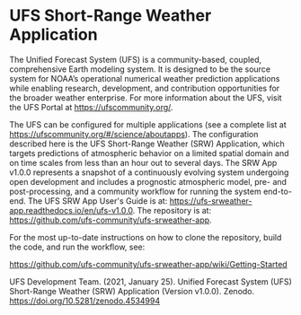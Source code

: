 # UFS Short-Range Weather Application

The Unified Forecast System (UFS) is a community-based, coupled, comprehensive Earth modeling system. It is designed to be the source system for NOAA’s operational numerical weather prediction applications while enabling research, development, and contribution opportunities for the broader weather enterprise. For more information about the UFS, visit the UFS Portal at https://ufscommunity.org/.

The UFS can be configured for multiple applications (see a complete list at https://ufscommunity.org/#/science/aboutapps). The configuration described here is the UFS Short-Range Weather (SRW) Application, which targets predictions of atmospheric behavior on a limited spatial domain and on time scales from less than an hour out to several days. The SRW App v1.0.0 represents a snapshot of a continuously evolving system undergoing open development and includes a prognostic atmospheric model, pre- and post-processing, and a community workflow for running the system end-to-end. The UFS SRW App User's Guide is at: https://ufs-srweather-app.readthedocs.io/en/ufs-v1.0.0. The repository is at: https://github.com/ufs-community/ufs-srweather-app.

For the most up-to-date instructions on how to clone the repository, build the code, and run the workflow, see:

https://github.com/ufs-community/ufs-srweather-app/wiki/Getting-Started

UFS Development Team. (2021, January 25). Unified Forecast System (UFS) Short-Range Weather (SRW) Application (Version v1.0.0). Zenodo. https://doi.org/10.5281/zenodo.4534994

